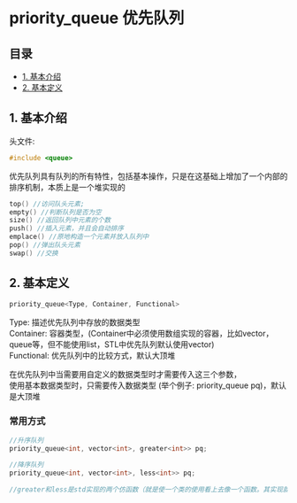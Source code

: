 # priority_queue 优先队列

## 目录
- [1. 基本介绍](#1-基本介绍)
- [2. 基本定义](#2-基本定义)

## 1. 基本介绍
头文件:  
```c++
#include <queue>
```
优先队列具有队列的所有特性，包括基本操作，只是在这基础上增加了一个内部的排序机制，本质上是一个堆实现的  

```cpp
top() //访问队头元素;
empty() //判断队列是否为空
size() //返回队列中元素的个数
push() //插入元素，并且会自动排序
emplace() //原地构造一个元素并放入队列中
pop() //弹出队头元素
swap() //交换
```

## 2. 基本定义
```cpp
priority_queue<Type, Container, Functional>
```
Type: 描述优先队列中存放的数据类型  
Container: 容器类型，(Container中必须使用数组实现的容器，比如vector，queue等，但不能使用list，STL中优先队列默认使用vector)  
Functional: 优先队列中的比较方式，默认大顶堆  

在优先队列中当需要用自定义的数据类型时才需要传入这三个参数，  
使用基本数据类型时，只需要传入数据类型 (举个例子: priority_queue<int>  pq)，默认是大顶堆  
  
### 常用方式
```cpp
//升序队列
priority_queue<int, vector<int>, greater<int>> pq;
  
//降序队列
priority_queue<int, vector<int>, less<int>> pq;
  
//greater和less是std实现的两个仿函数（就是使一个类的使用看上去像一个函数。其实现就是类中实现一个operator()，这个类就有了类似函数的行为，就是一个仿函数类了）
```

  
  
